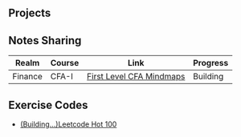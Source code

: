## Projects
## Notes Sharing
Realm|Course|Link|Progress|
|--|--|--|--|
|Finance|CFA-I|[First Level CFA Mindmaps](https://github.com/RuiqiTang/CFA-I-Mindmaps)|Building|

## Exercise Codes
- [(Building...)Leetcode Hot 100](https://github.com/RuiqiTang/Leetcode-Hot-100)
